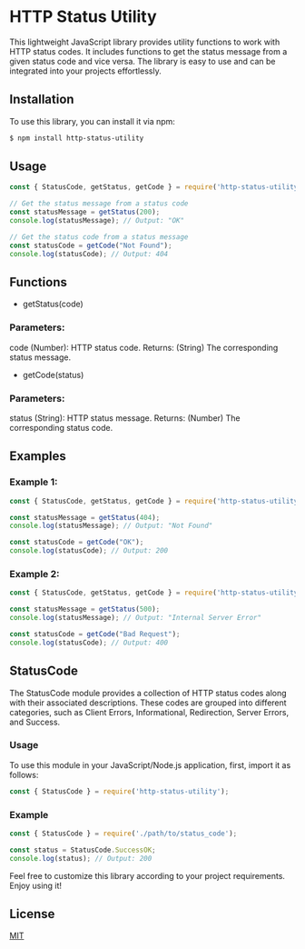 # HTTP Status Utility

This lightweight JavaScript library provides utility functions to work with HTTP status codes. It includes functions to get the status message from a given status code and vice versa. The library is easy to use and can be integrated into your projects effortlessly.

## Installation

To use this library, you can install it via npm:

```sh
$ npm install http-status-utility
```
## Usage

```js
const { StatusCode, getStatus, getCode } = require('http-status-utility');

// Get the status message from a status code
const statusMessage = getStatus(200);
console.log(statusMessage); // Output: "OK"

// Get the status code from a status message
const statusCode = getCode("Not Found");
console.log(statusCode); // Output: 404
```
## Functions
* getStatus(code)
### Parameters:
code (Number): HTTP status code.
Returns: (String) The corresponding status message.

* getCode(status)
### Parameters:
status (String): HTTP status message.
Returns: (Number) The corresponding status code.

## Examples
### Example 1:
```js
const { StatusCode, getStatus, getCode } = require('http-status-utility');

const statusMessage = getStatus(404);
console.log(statusMessage); // Output: "Not Found"

const statusCode = getCode("OK");
console.log(statusCode); // Output: 200
```
### Example 2:
```js
const { StatusCode, getStatus, getCode } = require('http-status-utility');

const statusMessage = getStatus(500);
console.log(statusMessage); // Output: "Internal Server Error"

const statusCode = getCode("Bad Request");
console.log(statusCode); // Output: 400
```
## StatusCode

The StatusCode module provides a collection of HTTP status codes along with their associated descriptions. These codes are grouped into different categories, such as Client Errors, Informational, Redirection, Server Errors, and Success.

### Usage
To use this module in your JavaScript/Node.js application, first, import it as follows:
```js
const { StatusCode } = require('http-status-utility');
```
### Example
```js
const { StatusCode } = require('./path/to/status_code');

const status = StatusCode.SuccessOK;
console.log(status); // Output: 200
```

Feel free to customize this library according to your project requirements. Enjoy using it!

## License

[MIT](LICENSE)

